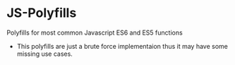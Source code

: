 # JS-Polyfills
Polyfills for most common Javascript ES6 and ES5 functions


* This polyfills are just a brute force implementaion thus it may have some missing use cases.
